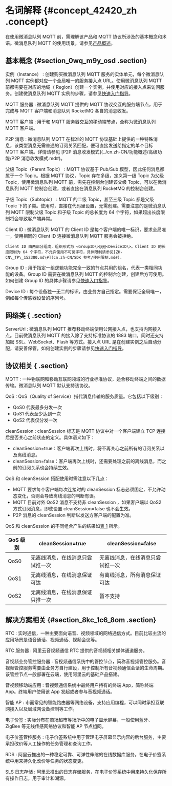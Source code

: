 # 名词解释 {#concept_42420_zh .concept}

在使用微消息队列 MQTT 前，需理解该产品和 MQTT 协议所涉及的基本概念和术语。微消息队列 MQTT 的使用场景，请参见[产品概述](cn.zh-CN/产品简介/产品概述.md#)。

## 基本概念 {#section_0wq_m9y_osd .section}

 实例（Instance）
 :   创建购买微消息队列 MQTT 服务的实体单元，每个微消息队列 MQTT 实例都对应一个全局唯一的服务接入点 URL。使用微消息队列 MQTT 前都需要在对应的地域（ Region）创建一个实例，并使用对应的接入点来访问服务。创建微消息队列 MQTT 实例的步骤，请参见[快速入门指导](../cn.zh-CN/快速入门/快速入门指导.md#)。

  MQTT 服务器
 :   微消息队列 MQTT 提供的 MQTT 协议交互的服务端节点，用于完成与 MQTT 客户端和消息队列 RocketMQ 各自的消息收发。

  MQTT 客户端
 :   用于和 MQTT 服务器交互的移动端节点，全称为微消息队列 MQTT 客户端。

  P2P 消息
 :   微消息队列 MQTT 在标准的 MQTT 协议基础上提供的一种特殊消息，该类型消息无需普通的订阅关系匹配，便可直接发送给指定的单个目标 MQTT 客户端。详情请参见 [P2P 消息收发模式](../cn.zh-CN/功能概述/高级功能/P2P 消息收发模式.md#)。

  父级 Topic（Parent Topic）
 :   MQTT 协议基于 Pub/Sub 模型，因此任何消息都属于一个 Topic。根据 MQTT 协议，Topic 存在多级，定义第一级 Topic 为父级 Topic，使用微消息队列 MQTT 前，需先在控制台创建该父级 Topic，可以在微消息队列 MQTT 控制台创建，或者直接在消息队列 RocketMQ 的控制台创建。

  子级 Topic（Subtopic）
 :   MQTT 的二级 Topic，甚至三级 Topic 都是父级 Topic 下的子类。使用时，直接在代码里设置，无需创建。需要注意的是微消息队列 MQTT 限制父级 Topic 和子级 Topic 的总长度为 64 个字符，如果超出长度限制将会导致客户端异常。

  Client ID
 :   微消息队列 MQTT 的 Client ID 是每个客户端的唯一标识，要求全局唯一，使用相同的 Client ID 连接微消息队列 MQTT 服务会被拒绝。

    Client ID 由两部分组成，组织形式为 <GroupID\>@@@<DeviceID\>。Client ID 的长度限制为 64 个字符，不允许使用不可见字符，具体限制请参见[ZH-CN\_TP\_152380.md\#](cn.zh-CN/SDK 参考/使用限制.md#)。

  Group ID
 :   用于指定一组逻辑功能完全一致的节点共用的组名，代表一类相同功能的设备。Group ID 需要在微消息队列 MQTT 的控制台创建，创建后方可使用。如何创建 Group ID 的具体步骤请参见[快速入门指导](../cn.zh-CN/快速入门/快速入门指导.md#)。

  Device ID
 :   每个设备独一无二的标识，由业务方自己指定。需要保证全局唯一，例如每个传感器设备的序列号。

 ## 网络类 { .section}

 ServerUrl
 :   微消息队列 MQTT 推荐移动终端使用公网接入点，也支持内网接入点。目前微消息队列 MQTT 的接入除了支持标准协议的 1883 端口，同时还支持加密 SSL、WebSocket、Flash 等方式。接入点 URL 是在创建实例之后自动分配，请妥善保管。如何创建实例的步骤请参见[快速入门指导](../cn.zh-CN/快速入门/快速入门指导.md#)。

 ## 协议相关 { .section}

 MQTT
 :   一种物联网和移动互联网领域的行业标准协议，适合移动终端之间的数据传输。微消息队列 MQTT 默认支持该协议。

  QoS
 :   QoS（Quality of Service）指代消息传输的服务质量。它包括以下级别：

-   QoS0 代表最多分发一次
-   QoS1 代表至少达到一次
-   QoS2 代表仅分发一次

  cleanSession
 :   cleanSession 标志是 MQTT 协议中对一个客户端建立 TCP 连接后是否关心之前状态的定义。具体语义如下：

-   cleanSession=true：客户端再次上线时，将不再关心之前所有的订阅关系以及离线消息。
-   cleanSession=false：客户端再次上线时，还需要处理之前的离线消息，而之前的订阅关系也会持续生效。

 QoS 和 cleanSession 搭配使用时需注意以下几点：

-   MQTT 要求每个客户端每次连接时的 cleanSession 标志必须固定，不允许动态变化，否则会导致离线消息的判断有误。
-   MQTT 目前对外 QoS2 消息不支持非 cleanSession ，如果客户端以 QoS2 方式订阅消息，即使设置 cleanSession=false 也不会生效。
-   P2P 消息的 cleanSession 判断以发送方客户端的配置为准。

QoS 和 cleanSession 的不同组合产生的结果如[表 1](#table_7gm_rsn_o4j) 所示。

|QoS 级别|cleanSession=true|cleanSession=false|
|------|-----------------|------------------|
|QoS0|无离线消息，在线消息只尝试推一次|无离线消息，在线消息只尝试推一次|
|QoS1|无离线消息，在线消息保证可达|有离线消息，所有消息保证可达|
|QoS2|无离线消息，在线消息保证只推一次|暂不支持|

## 解决方案相关 {#section_8kc_1c6_8om .section}

 RTC
 :   实时通信，一种主要面向语音、视频领域的网络通信方式。目前比较主流的应用场景是语音通话、视频通话、视频会议等。

  RTC 服务器
 :   阿里云音视频通信 RTC 提供的音视频相关媒体通道服务。

  音视频业务管控服务器
 :   音视频通信系统中的管控节点，简称音视频管控服务。音视频管控服务需要由业务方自行建设，用于控制所有音视频通信会话的生命周期。该管控节点一般部署在云端，使用阿里云的基础产品搭建。

  音视频移动端应用
 :   音视频通信系统中最终用户持有的终端 App，简称终端 App。终端用户使用该 App 发起或者参与音视频通话。

  智能 AP
 :   市面常见的智能路由器等网络设备，支持应用编程，可以同时承担互联网接入以及局域网设备控制等工作。

  电子价签
 :   实际分布在商场超市等场所中的电子显示屏幕，一般使用蓝牙、ZigBee 等无线传感网络协议和智能 AP 节点组网。

  电子价签管控服务
 :   电子价签系统中用于管理电子屏幕显示内容的后台服务，主要承担改价等人工操作的任务管理和查询工作。

  RDS
 :   阿里云推出的一种稳定可靠、可弹性伸缩的在线数据库服务。在电子价签系统中用来持久化改价等任务的状态变更。

  SLS 日志存储
 :   阿里云推出的日志存储服务，在电子价签系统中用来持久化保存所有操作日志，用于审计和溯源。

 
